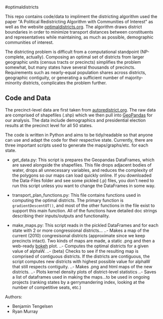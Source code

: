 #optimaldistricts

This repo contains code/data to impliment the districting algorithm used the paper "A Political Redistricting Algorithm with Communities of Interest" as well as the website [optimaldistricts.org](http://optimaldistricts.org). The algorithm draws district boundaries in order to minimize transport distances between constituents and representatives while maintaining, as much as possible, demographic communities of interest. 

The districting problem is difficult from a computational standpoint (NP-complete, actually). Composing an optimal set of districts from larger geographic units (census tracts or precincts) simplifies the problem somewhat, but many states have several thousands of precincts. Requirements such as nearly-equal population shares across districts, geographic contiguity, or generating a sufficient number of majority-minority districts, complicates the problem further. 

## Code and Data
The precinct-level data are first taken from [autoredistrict.org](http://autoredistrict.org/). The raw data are comprised of shapefiles (.shp) which we then pull into [GeoPandas](http://geopandas.org/) for our analysis. The data include demographics and presidential election results at the precinct level for all 50 states. 

The code is written in Python and aims to be tidy/readable so that anyone can use and adapt the code for their respective state. Currently, there are three important scripts used to generate the maps/graphs/etc. for each state.

- get_data.py: This script is prepares the Geopandas DataFrames, which are saved alongside the shapefiles. This file drops adjacent bodies of water, drops all unnecessary variables, and reduces the complexity of the polygons so our maps can load quickly online. If you downloaded the Data-Files folder and see some pickled (.p) files, you don't need to run this script unless you want to change the DataFrames in some way. 

- transport\_plan_functions.py: This file contains functions used in computing the optimal districts. The primary function is  `gradientDescentOT()`, and most of the other functions in the file exist to support this main function. All of the functions have detailed doc strings describing their inputs/outputs and functionality. 

- make_maps.py: This script reads in the pickled DataFrames and for each state with 2 or more congressional districts...
..- Makes a map of the current (2010) congresisonal districts (approximate since we keep precincts intact). Two kinds of maps are made, a static .png and then a web-ready [bokeh](http://bokeh.pydata.org/en/latest/) plot.
..- Computes the optimal districts for a given value of alphaW.
..- (beta) Checks to see if the resulting map is comprised of contiguous districts. If the districts are contiguous, the script computes new districts with highest possible value for alphaW that still respects contiguity. 
..- Makes .png and html maps of the new districts.
..- Plots kernel density plots of district-level statistics
..- Saves a list of dataframes used in making the maps...to be used in ongoing projects (ranking states by a gerrymandering index, looking at the number of competitive seats, etc.)

 


Authors:
+ Benjamin Tengelsen
+ Ryan Murray